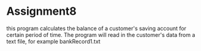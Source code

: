 # Assignment8
this program calculates the balance of a customer's saving account for certain period of time. The program will read in the customer's data from a text file, for example bankRecord1.txt

